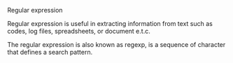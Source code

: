 Regular expression

Regular expression is useful in extracting information from text such as codes, log files, spreadsheets, or document e.t.c.

The regular expression is also known as regexp, is a sequence of character that defines a search pattern.
